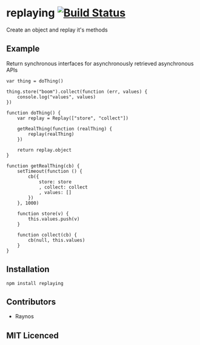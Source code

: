 # replaying [![Build Status][1]][2]

Create an object and replay it's methods

## Example

Return synchronous interfaces for asynchronously retrieved asynchronous APIs

```
var thing = doThing()

thing.store("boom").collect(function (err, values) {
    console.log("values", values)
})

function doThing() {
    var replay = Replay(["store", "collect"])

    getRealThing(function (realThing) {
        replay(realThing)
    })

    return replay.object
}

function getRealThing(cb) {
    setTimeout(function () {
        cb({
            store: store
            , collect: collect
            , values: []
        })
    }, 1000)

    function store(v) {
        this.values.push(v)
    }

    function collect(cb) {
        cb(null, this.values)
    }
}
```

## Installation

`npm install replaying`

## Contributors

 - Raynos

## MIT Licenced

  [1]: https://secure.travis-ci.org/Raynos/replayer.png
  [2]: http://travis-ci.org/Raynos/replayer
